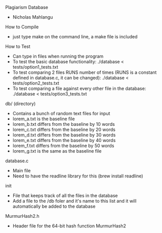 Plagiarism Database
- Nicholas Mahlangu

How to Compile
- just type make on the command line, a make file is included

How to Test
- Can type in files when running the program
- To test the basic database functionality:
	./database < tests/option1_tests.txt
- To test comparing 2 files RUNS number of times (RUNS is a constant
  defined in database.c, it can be changed):
  	./database < tests/option2_tests.txt
- To test comparing a file against every other file in the database:
	./database < tests/option3_tests.txt

db/ (directory)
- Contains a bunch of random text files for input
- lorem_a.txt is the baseline file
- lorem_b.txt differs from the baseline by 10 words
- lorem_c.txt differs from the baseline by 20 words
- lorem_d.txt differs from the baseline by 30 words
- lorem_e.txt differs from the baseline by 40 words
- lorem_f.txt differs from the baseline by 50 words
- lorem_g.txt is the same as the baseline file

database.c
- Main file
- Need to have the readline library for this (brew install readline)

init
- File that keeps track of all the files in the database
- Add a file to the /db foler and it's name to this list and it will automatically
  be added to the database

MurmurHash2.h
- Header file for the 64-bit hash function MurmurHash2
